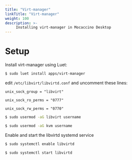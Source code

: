 ```yaml
---
title: "Virt-manager"
linkTitle: "Virt-manager"
weight: 100
description: >-
     Installing virt-manager in Mocaccino Desktop
---
```


# Setup

Install virt-manager using Luet:

```bash
$ sudo luet install apps/virt-manager
```

edit `/etc/libvirt/libvirtd.conf` and uncomment these lines:

`unix_sock_group = "libvirt"`

`unix_sock_ro_perms = "0777"`

`unix_sock_rw_perms = "0770"`

```bash
$ sudo usermod -aG libvirt username
```
```bash
$ sudo usermod -aG kvm username
```
Enable and start the libvirtd systemd service
```bash
$ sudo systemctl enable libvirtd
```
```bash
$ sudo systemctl start libvirtd
```
